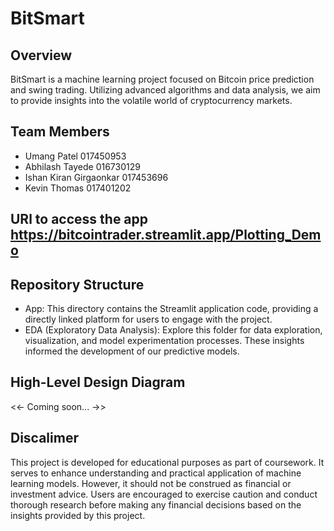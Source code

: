 # BitSmart

## Overview
BitSmart is a machine learning project focused on Bitcoin price prediction and swing trading. Utilizing advanced algorithms and data analysis, we aim to provide insights into the volatile world of cryptocurrency markets.

## Team Members 
- Umang Patel 017450953
- Abhilash Tayede 016730129
- Ishan Kiran Girgaonkar 017453696
-  Kevin Thomas 017401202

## URl to access the app https://bitcointrader.streamlit.app/Plotting_Demo

## Repository Structure
- App: This directory contains the Streamlit application code, providing a directly linked platform for users to engage with the project.
- EDA (Exploratory Data Analysis): Explore this folder for data exploration, visualization, and model experimentation processes. These insights informed the development of our predictive models.

## High-Level Design Diagram 
<<- Coming soon... ->> 

 

## Discalimer 
This project is developed for educational purposes as part of coursework. It serves to enhance understanding and practical application of machine learning models. However, it should not be construed as financial or investment advice. Users are encouraged to exercise caution and conduct thorough research before making any financial decisions based on the insights provided by this project.
